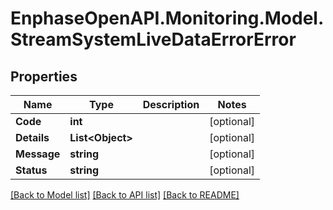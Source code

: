 # EnphaseOpenAPI.Monitoring.Model.StreamSystemLiveDataErrorError

## Properties

Name | Type | Description | Notes
------------ | ------------- | ------------- | -------------
**Code** | **int** |  | [optional] 
**Details** | **List&lt;Object&gt;** |  | [optional] 
**Message** | **string** |  | [optional] 
**Status** | **string** |  | [optional] 

[[Back to Model list]](../README.md#documentation-for-models) [[Back to API list]](../README.md#documentation-for-api-endpoints) [[Back to README]](../README.md)


